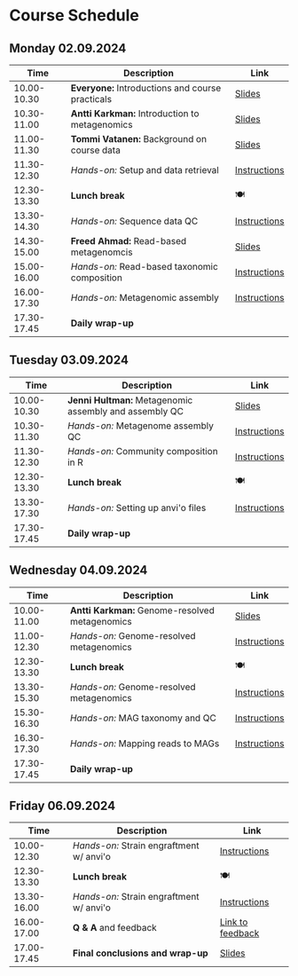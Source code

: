 # Course Schedule

## Monday 02.09.2024  

| Time | Description | Link |
| --- | --- | -- |
| 10.00-10.30 | __Everyone:__ Introductions and course practicals | [Slides](../Lectures/00_practicals.pdf) |
| 10.30-11.00 | __Antti Karkman:__ Introduction to metagenomics | [Slides](../Lectures/01_introduction.pdf) |
| 11.00-11.30 | __Tommi Vatanen:__ Background on course data | [Slides]() |
| 11.30-12.30 | _Hands-on:_ Setup and data retrieval | [Instructions](README.md#setup) |
| 12.30-13.30 | __Lunch break__  | :plate_with_cutlery: |
| 13.30-14.30 | _Hands-on:_ Sequence data QC | [Instructions](README.md#quality-control) |
| 14.30-15.00 | __Freed Ahmad:__ Read-based metagenomcis | [Slides](../Lectures/XXX) |
| 15.00-16.00 | _Hands-on:_ Read-based taxonomic composition | [Instructions](README.md#read-based-taxonomy) |
| 16.00-17.30 | _Hands-on:_ Metagenomic assembly | [Instructions](README.md#read-based-taxonomy) |
| 17.30-17.45 | __Daily wrap-up__ |  |

## Tuesday 03.09.2024

| Time | Description | Link |
| --- | --- | -- |
| 10.00-10.30 | __Jenni Hultman:__ Metagenomic assembly and assembly QC | [Slides](../Lectures/XXX) |
| 10.30-11.30 | _Hands-on:_ Metagenome assembly QC | [Instructions](README.md#assembly-qc) |
| 11.30-12.30 | _Hands-on:_ Community composition in R | [Instructions](README.md#read-based-taxonomy) |
| 12.30-13.30 | __Lunch break__ | :plate_with_cutlery: |
| 13.30-17.30 | _Hands-on:_ Setting up anvi'o files | [Instructions](README.md#genome-resolved-metagenomics) |
| 17.30-17.45 | __Daily wrap-up__ |  |

## Wednesday 04.09.2024

| Time | Description | Link |
| --- | --- | -- |
| 10.00-11.00 | __Antti Karkman:__ Genome-resolved metagenomics | [Slides](../Lectures/04_genome-resolved_metagenomics.pdf) |
| 11.00-12.30 | _Hands-on:_ Genome-resolved metagenomics | [Instructions](README.md#interactive-use-and-binning) |
| 12.30-13.30 | __Lunch break__  | :plate_with_cutlery: |
| 13.30-15.30 | _Hands-on:_ Genome-resolved metagenomics | [Instructions](README.md#genome-resolved-metagenomics) |
| 15.30-16.30 | _Hands-on:_ MAG taxonomy and QC | [Instructions](README.md#mag-qc-and-taxonomy) |
| 16.30-17.30 | _Hands-on:_ Mapping reads to MAGs | [Instructions](README.md#mag-qc-and-taxonomy) |
| 17.30-17.45 | __Daily wrap-up__ |  |

## Friday 06.09.2024

| Time | Description | Link |
| --- | --- | -- |
| 10.00-12.30 | _Hands-on:_ Strain engraftment w/ anvi'o | [Instructions](README.md#strain-engraftment) |
| 12.30-13.30 | __Lunch break__ | :plate_with_cutlery: |
| 13.30-16.00 | _Hands-on:_ Strain engraftment w/ anvi'o | [Instructions](README.md#strain-engraftment) |
| 16.00-17.00 | __Q & A__ and feedback| [Link to feedback]() |
| 17.00-17.45 | __Final conclusions and wrap-up__ | [Slides]([Slides](../Lectures/07_final-wrap-up)) |

